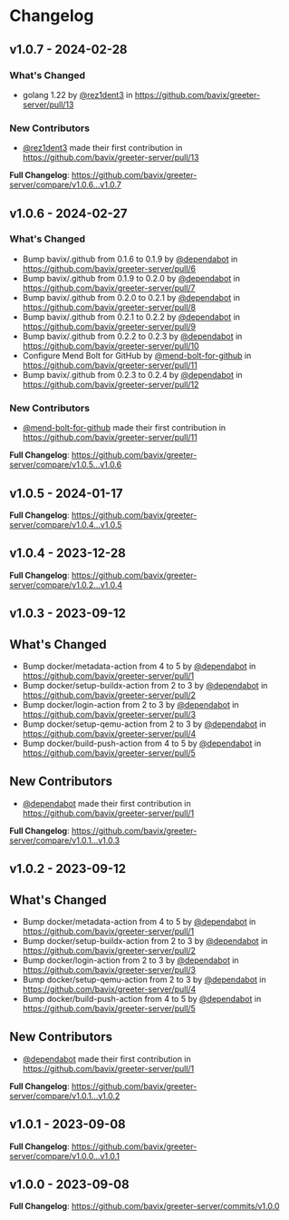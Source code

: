 # Changelog

## v1.0.7 - 2024-02-28

### What's Changed

* golang 1.22 by [@rez1dent3](https://github.com/rez1dent3) in https://github.com/bavix/greeter-server/pull/13

### New Contributors

* [@rez1dent3](https://github.com/rez1dent3) made their first contribution in https://github.com/bavix/greeter-server/pull/13

**Full Changelog**: https://github.com/bavix/greeter-server/compare/v1.0.6...v1.0.7

## v1.0.6 - 2024-02-27

### What's Changed

* Bump bavix/.github from 0.1.6 to 0.1.9 by [@dependabot](https://github.com/dependabot) in https://github.com/bavix/greeter-server/pull/6
* Bump bavix/.github from 0.1.9 to 0.2.0 by [@dependabot](https://github.com/dependabot) in https://github.com/bavix/greeter-server/pull/7
* Bump bavix/.github from 0.2.0 to 0.2.1 by [@dependabot](https://github.com/dependabot) in https://github.com/bavix/greeter-server/pull/8
* Bump bavix/.github from 0.2.1 to 0.2.2 by [@dependabot](https://github.com/dependabot) in https://github.com/bavix/greeter-server/pull/9
* Bump bavix/.github from 0.2.2 to 0.2.3 by [@dependabot](https://github.com/dependabot) in https://github.com/bavix/greeter-server/pull/10
* Configure Mend Bolt for GitHub by [@mend-bolt-for-github](https://github.com/mend-bolt-for-github) in https://github.com/bavix/greeter-server/pull/11
* Bump bavix/.github from 0.2.3 to 0.2.4 by [@dependabot](https://github.com/dependabot) in https://github.com/bavix/greeter-server/pull/12

### New Contributors

* [@mend-bolt-for-github](https://github.com/mend-bolt-for-github) made their first contribution in https://github.com/bavix/greeter-server/pull/11

**Full Changelog**: https://github.com/bavix/greeter-server/compare/v1.0.5...v1.0.6

## v1.0.5 - 2024-01-17

**Full Changelog**: https://github.com/bavix/greeter-server/compare/v1.0.4...v1.0.5

## v1.0.4 - 2023-12-28

**Full Changelog**: https://github.com/bavix/greeter-server/compare/v1.0.2...v1.0.4

## v1.0.3 - 2023-09-12

## What's Changed

* Bump docker/metadata-action from 4 to 5 by [@dependabot](https://github.com/dependabot) in https://github.com/bavix/greeter-server/pull/1
* Bump docker/setup-buildx-action from 2 to 3 by [@dependabot](https://github.com/dependabot) in https://github.com/bavix/greeter-server/pull/2
* Bump docker/login-action from 2 to 3 by [@dependabot](https://github.com/dependabot) in https://github.com/bavix/greeter-server/pull/3
* Bump docker/setup-qemu-action from 2 to 3 by [@dependabot](https://github.com/dependabot) in https://github.com/bavix/greeter-server/pull/4
* Bump docker/build-push-action from 4 to 5 by [@dependabot](https://github.com/dependabot) in https://github.com/bavix/greeter-server/pull/5

## New Contributors

* [@dependabot](https://github.com/dependabot) made their first contribution in https://github.com/bavix/greeter-server/pull/1

**Full Changelog**: https://github.com/bavix/greeter-server/compare/v1.0.1...v1.0.3

## v1.0.2 - 2023-09-12

## What's Changed

* Bump docker/metadata-action from 4 to 5 by [@dependabot](https://github.com/dependabot) in https://github.com/bavix/greeter-server/pull/1
* Bump docker/setup-buildx-action from 2 to 3 by [@dependabot](https://github.com/dependabot) in https://github.com/bavix/greeter-server/pull/2
* Bump docker/login-action from 2 to 3 by [@dependabot](https://github.com/dependabot) in https://github.com/bavix/greeter-server/pull/3
* Bump docker/setup-qemu-action from 2 to 3 by [@dependabot](https://github.com/dependabot) in https://github.com/bavix/greeter-server/pull/4
* Bump docker/build-push-action from 4 to 5 by [@dependabot](https://github.com/dependabot) in https://github.com/bavix/greeter-server/pull/5

## New Contributors

* [@dependabot](https://github.com/dependabot) made their first contribution in https://github.com/bavix/greeter-server/pull/1

**Full Changelog**: https://github.com/bavix/greeter-server/compare/v1.0.1...v1.0.2

## v1.0.1 - 2023-09-08

**Full Changelog**: https://github.com/bavix/greeter-server/compare/v1.0.0...v1.0.1

## v1.0.0 - 2023-09-08

**Full Changelog**: https://github.com/bavix/greeter-server/commits/v1.0.0

